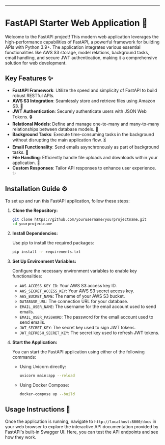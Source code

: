 
---

# FastAPI Starter Web Application 🚀

Welcome to the FastAPI project! This modern web application leverages the high-performance capabilities of FastAPI, a powerful framework for building APIs with Python 3.9+. The application integrates various essential functionalities like AWS S3 storage, model relations, background tasks, email handling, and secure JWT authentication, making it a comprehensive solution for web development.

## Key Features ✨

- **FastAPI Framework**: Utilize the speed and simplicity of FastAPI to build robust RESTful APIs.
- **AWS S3 Integration**: Seamlessly store and retrieve files using Amazon S3. 📁
- **JWT Authentication**: Securely authenticate users with JSON Web Tokens. 🔒
- **Relational Models**: Define and manage one-to-many and many-to-many relationships between database models. 🔄
- **Background Tasks**: Execute time-consuming tasks in the background without disrupting the main application flow. ⏳
- **Email Functionality**: Send emails asynchronously as part of background tasks. 📧
- **File Handling**: Efficiently handle file uploads and downloads within your application. 📄
- **Custom Responses**: Tailor API responses to enhance user experience. ✨

## Installation Guide ⚙️

To set up and run this FastAPI application, follow these steps:

1. **Clone the Repository:**

   ```bash
   git clone https://github.com/yourusername/yourprojectname.git
   cd yourprojectname
   ```

2. **Install Dependencies:**

   Use pip to install the required packages:

   ```bash
   pip install -r requirements.txt
   ```

3. **Set Up Environment Variables:**

   Configure the necessary environment variables to enable key functionalities:

   - `AWS_ACCESS_KEY_ID`: Your AWS S3 access key ID.
   - `AWS_SECRET_ACCESS_KEY`: Your AWS S3 secret access key.
   - `AWS_BUCKET_NAME`: The name of your AWS S3 bucket.
   - `DATABASE_URL`: The connection URL for your database.
   - `EMAIL_USER_NAME`: The username for the email account used to send emails.
   - `EMAIL_USER_PASSWORD`: The password for the email account used to send emails.
   - `JWT_SECRET_KEY`: The secret key used to sign JWT tokens.
   - `JWT_REFRESH_SECRET_KEY`: The secret key used to refresh JWT tokens.

4. **Start the Application:**

   You can start the FastAPI application using either of the following commands:

   - Using Uvicorn directly:

     ```bash
     uvicorn main:app --reload
     ```

   - Using Docker Compose:

     ```bash
     docker-compose up --build
     ```

## Usage Instructions 🚀

Once the application is running, navigate to `http://localhost:8000/docs` in your web browser to explore the interactive API documentation provided by FastAPI's built-in Swagger UI. Here, you can test the API endpoints and see how they work.
